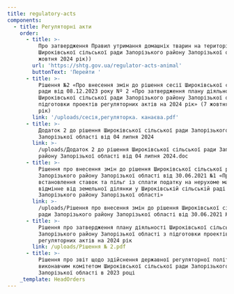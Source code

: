 ```yaml
---
title: regulatory-acts
components:
  - title: Регуляторні акти
    order:
      - title: >-
          Про затвердження Правил утримання домашніх тварин на території
          Широківської сільської ради Запорізького району Запорізької області (7
          жовтня 2024 рік))
        url: 'https://shtg.gov.ua/regulator-acts-animal'
        buttonText: 'Перейти '
      - title: >-
          Рішення №2 «Про внесення змін до рішення сесії Широківської сільської
          ради від 08.12.2023 року Nº 2 «Про затвердження плану діяльності
          Широківської сільської ради Запорізького району Запорізької області з
          підготовки проектів регуляторних актів на 2024 рік» (7 жовтня 2024
          рік)
        link: '/uploads/сесія,регуляторка. канаєва.pdf'
      - title: >-
          Додаток 2 до рішення Широківської сільської ради Запорізького району
          Запорізької області від 04 липня 2024
        link: >-
          /uploads/Додаток 2 до рішення Широківської сільської ради Запорізького
          району Запорізької області від 04 липня 2024.doc
      - title: >-
          Рішення про внесення змін до рішення Широківської сільської ради
          Запорізького району Запорізької області від 30.06.2021 №1 «Про
          встановлення ставок та пільг із сплати податку на нерухоме майно,
          відмінне від земельної ділянки у Широківській сільській раді
          Запорізького району Запорізької області»
        link: >-
          /uploads/Рішення про внесення змін до рішення Широківської сільської
          ради Запорізького району Запорізької області від 30.06.2021 №1.doc
      - title: >-
          Рішення про затвердження плану діяльності Широківської сільської ради
          Запорізького району Запорізької області з підготовки проектів
          регуляторних актів на 2024 рік
        link: /uploads/Рішення № 2.pdf
      - title: >-
          Рішення про звіт щодо здійснення державної регуляторної політики
          виконавчим комітетом Широківської сільської ради Запорізького району
          Запорізької області в 2023 році
    _template: HeadOrders
---
```


